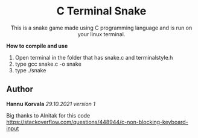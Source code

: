 <h1 align="center">C Terminal Snake</h1>

<p align="center">This is a snake game made using C programming language and is run on your linux terminal.</p>

**How to compile and use**
1. Open terminal in the folder that has snake.c and terminalstyle.h
2. type gcc snake.c -o snake
3. type ./snake

## Author
**Hannu Korvala**
_29.10.2021 version 1_

Big thanks to Alnitak for this code
https://stackoverflow.com/questions/448944/c-non-blocking-keyboard-input
